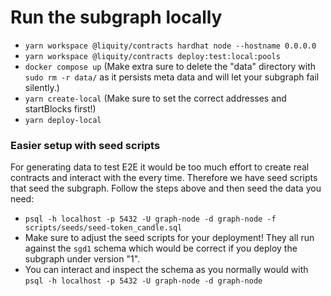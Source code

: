 # Run the subgraph locally

- `yarn workspace @liquity/contracts hardhat node --hostname 0.0.0.0`
- `yarn workspace @liquity/contracts deploy:test:local:pools`
- `docker compose up` (Make extra sure to delete the "data" directory with `sudo rm -r data/` as it persists meta data and will let your subgraph fail silently.)
- `yarn create-local` (Make sure to set the correct addresses and startBlocks first!)
- `yarn deploy-local`

### Easier setup with seed scripts

For generating data to test E2E it would be too much effort to create real contracts and interact with the every time. Therefore we have seed scripts that seed the subgraph. Follow the steps above and then seed the data you need:

- `psql -h localhost -p 5432 -U graph-node -d graph-node -f scripts/seeds/seed-token_candle.sql`
- Make sure to adjust the seed scripts for your deployment! They all run against the `sgd1` schema which would be correct if you deploy the subgraph under version "1".
- You can interact and inspect the schema as you normally would with `psql -h localhost -p 5432 -U graph-node -d graph-node`
